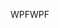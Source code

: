 <span data-ttu-id="1d885-101">WPF</span><span class="sxs-lookup"><span data-stu-id="1d885-101">WPF</span></span>